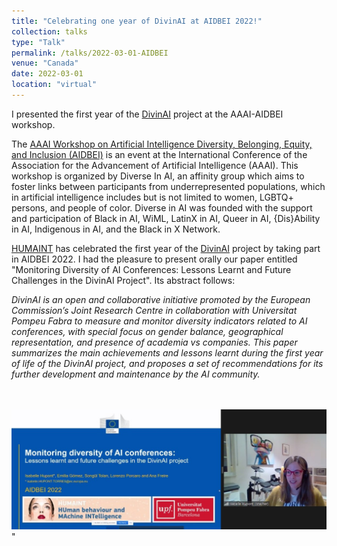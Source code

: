 ```yaml
---
title: "Celebrating one year of DivinAI at AIDBEI 2022!"
collection: talks
type: "Talk"
permalink: /talks/2022-03-01-AIDBEI
venue: "Canada"
date: 2022-03-01
location: "virtual"
---
```


I presented the first year of the [DivinAI](https://divinai.org/) project at the AAAI-AIDBEI workshop.

The [AAAI Workshop on Artificial Intelligence Diversity, Belonging, Equity, and Inclusion (AIDBEI)](https://kdd.cs.ksu.edu/Workshops/AAAI-2022/) is an event at the International Conference of the Association for the Advancement of Artificial Intelligence (AAAI). This workshop is organized by Diverse In AI, an affinity group which aims to foster links between participants from underrepresented populations, which in artificial intelligence includes but is not limited to women, LGBTQ+ persons, and people of color. Diverse in AI was founded with the support and participation of Black in AI, WiML, LatinX in AI, Queer in AI, {Dis}Ability in AI, Indigenous in AI, and the Black in X Network.

[HUMAINT](https://ec.europa.eu/jrc/communities/en/community/humaint) has celebrated the first year of the [DivinAI](https://divinai.org/) project by taking part in AIDBEI 2022. I had the pleasure to present orally our paper entitled "Monitoring Diversity of AI Conferences: Lessons Learnt and Future Challenges in the DivinAI Project". Its abstract follows:

<i>DivinAI is an open and collaborative initiative promoted by the European Commission’s Joint Research Centre in collaboration with Universitat Pompeu Fabra to measure and monitor diversity indicators related to AI conferences, with special focus on gender balance, geographical representation, and presence of academia vs companies. This paper summarizes the main achievements and lessons learnt during the first year of life of the DivinAI project, and proposes a set of recommendations for its further development and maintenance by the AI community.</i>

<br> <br/><img src='/images/AIDBEI.jpg'>"
